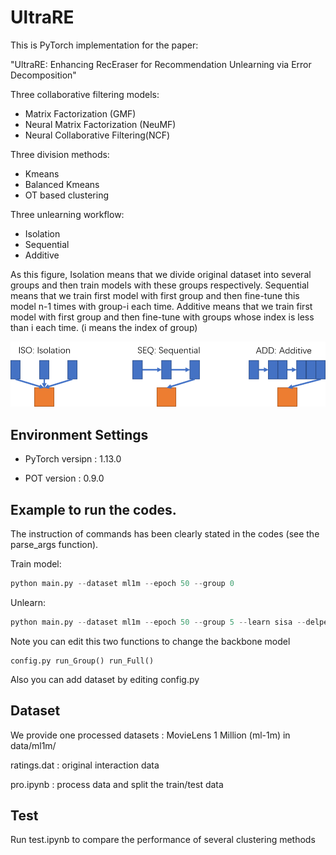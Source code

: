 # UltraRE

This is PyTorch implementation for the paper:

"UltraRE: Enhancing RecEraser for Recommendation Unlearning via Error Decomposition"

Three collaborative filtering models: 

- Matrix Factorization (GMF)
- Neural Matrix Factorization (NeuMF)
- Neural Collaborative Filtering(NCF)

Three division methods:

- Kmeans
- Balanced Kmeans
- OT based clustering

Three unlearning workflow:

- Isolation
- Sequential
- Additive

As this figure, Isolation means that we divide original dataset into several groups and then train models with these groups respectively. Sequential means that we train first model with first group and then fine-tune this model n-1 times with group-i each time. Additive means that we train first model with first group and then fine-tune with groups whose index is less than i each time. (i means the index of group)

![image-20231003153347866](imgs/图片1.png)

## Environment Settings

- PyTorch versipn : 1.13.0

- POT version : 0.9.0

## Example to run the codes.

The instruction of commands has been clearly stated in the codes (see the  parse_args function). 

Train model:

```python
python main.py --dataset ml1m --epoch 50 --group 0 
```

Unlearn:

```python
python main.py --dataset ml1m --epoch 50 --group 5 --learn sisa --delper 2 --deltype rand
```

Note you can edit this two functions to change the backbone model

```
config.py run_Group() run_Full()  
```

Also you can add dataset by editing config.py

## Dataset

We provide one processed datasets : MovieLens 1 Million (ml-1m)  in data/ml1m/

ratings.dat : original interaction data

pro.ipynb : process data and split the train/test data

## Test
Run test.ipynb to compare the performance of several clustering methods
